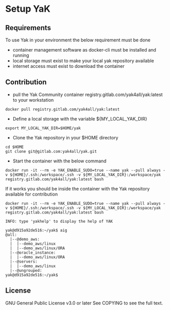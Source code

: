# Setup YaK

## Requirements 

To use Yak in your environment the below requirement must be done 

  - container management software as docker-cli must be installed and running
  - local storage must exist to make your local yak repository available
  - internet access must exist to download the container

## Contribution

  - pull the Yak Community container registry.gitlab.com/yak4all/yak:latest to your workstation
  ```
  docker pull registry.gitlab.com/yak4all/yak:latest
  ```

  - Define a local storage with the variable ${MY_LOCAL_YAK_DIR} 
  ```
  export MY_LOCAL_YAK_DIR=$HOME/yak
  ```

  - Clone the Yak repository in your $HOME directory 
  ```
  cd $HOME
  git clone git@gitlab.com:yak4all/yak.git
  ```

  - Start the container with the below command 
```
docker run -it --rm -e YAK_ENABLE_SUDO=true --name yak --pull always -v ${HOME}/.ssh:/workspace/.ssh -v ${MY_LOCAL_YAK_DIR}:/workspace/yak registry.gitlab.com/yak4all/yak:latest bash
```


   If it works you should be inside the container with the Yak repository available for contribution

```
docker run -it --rm -e YAK_ENABLE_SUDO=true --name yak --pull always -v ${HOME}/.ssh:/workspace/.ssh -v ${MY_LOCAL_YAK_DIR}:/workspace/yak registry.gitlab.com/yak4all/yak:latest bash

INFO: type 'yakhelp' to display the help of YAK

yak@d915a92de516:~/yak$ aig
@all:
  |--@demo_aws:
  |  |--demo_aws/linux
  |  |--demo_aws/linux/ORA
  |--@oracle_instance:
  |  |--demo_aws/linux/ORA
  |--@servers:
  |  |--demo_aws/linux
  |--@ungrouped:
yak@d915a92de516:~/yak$
```

## License

GNU General Public License v3.0 or later
See COPYING to see the full text.
